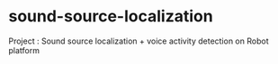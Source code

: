 # sound-source-localization
Project : Sound source localization + voice activity detection on Robot platform

